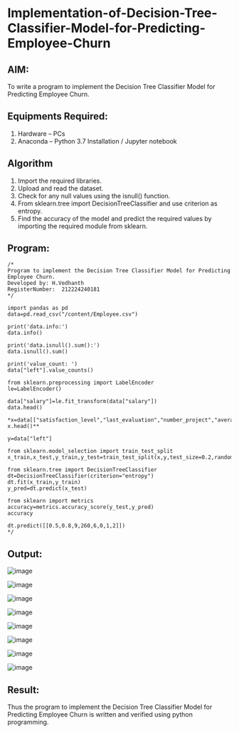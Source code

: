 # Implementation-of-Decision-Tree-Classifier-Model-for-Predicting-Employee-Churn

## AIM:
To write a program to implement the Decision Tree Classifier Model for Predicting Employee Churn.

## Equipments Required:
1. Hardware – PCs
2. Anaconda – Python 3.7 Installation / Jupyter notebook

## Algorithm

1. Import the required libraries.
2. Upload and read the dataset.
3. Check for any null values using the isnull() function.
4. From sklearn.tree import DecisionTreeClassifier and use criterion as entropy.
5. Find the accuracy of the model and predict the required values by importing the required module from sklearn.

## Program:
```
/*
Program to implement the Decision Tree Classifier Model for Predicting Employee Churn.
Developed by: H.Vedhanth 
RegisterNumber:  212224240181
*/
```

```
import pandas as pd
data=pd.read_csv("/content/Employee.csv")

print('data.info:')
data.info()

print('data.isnull().sum():')
data.isnull().sum()

print('value_count: ')
data["left"].value_counts()

from sklearn.preprocessing import LabelEncoder
le=LabelEncoder()

data["salary"]=le.fit_transform(data["salary"])
data.head()

*x=data[["satisfaction_level","last_evaluation","number_project","average_montly_hours","time_spend_company","Work_accident","promotion_last_5years","salary"]]
x.head()**

y=data["left"]

from sklearn.model_selection import train_test_split
x_train,x_test,y_train,y_test=train_test_split(x,y,test_size=0.2,random_state=100)

from sklearn.tree import DecisionTreeClassifier
dt=DecisionTreeClassifier(criterion="entropy")
dt.fit(x_train,y_train)
y_pred=dt.predict(x_test)

from sklearn import metrics
accuracy=metrics.accuracy_score(y_test,y_pred)
accuracy

dt.predict([[0.5,0.8,9,260,6,0,1,2]])
*/
```

## Output:


![image](https://github.com/22002102/Implementation-of-Decision-Tree-Classifier-Model-for-Predicting-Employee-Churn/assets/119091638/b27f0bee-6257-4551-99d1-ec9dc11f19f6)


![image](https://github.com/22002102/Implementation-of-Decision-Tree-Classifier-Model-for-Predicting-Employee-Churn/assets/119091638/b37c53e3-2ac3-4dd7-a91b-981f246230ff)


![image](https://github.com/22002102/Implementation-of-Decision-Tree-Classifier-Model-for-Predicting-Employee-Churn/assets/119091638/4a33723e-f708-4b6e-8859-86e7f29301d6)


![image](https://github.com/22002102/Implementation-of-Decision-Tree-Classifier-Model-for-Predicting-Employee-Churn/assets/119091638/7cd8e1df-21b7-4f4f-873f-467bc651f1bf)


![image](https://github.com/22002102/Implementation-of-Decision-Tree-Classifier-Model-for-Predicting-Employee-Churn/assets/119091638/802acc2e-7ef8-4cab-a65a-30cd1e2d8817)


![image](https://github.com/22002102/Implementation-of-Decision-Tree-Classifier-Model-for-Predicting-Employee-Churn/assets/119091638/4a95c659-c93b-4ca1-8337-b3738dc760d2)


![image](https://github.com/22002102/Implementation-of-Decision-Tree-Classifier-Model-for-Predicting-Employee-Churn/assets/119091638/36c020fb-42e6-4570-8952-6a2200c4beb6)


![image](https://github.com/22002102/Implementation-of-Decision-Tree-Classifier-Model-for-Predicting-Employee-Churn/assets/119091638/a5d7faa3-6fc4-4c07-844a-720dfab0bacd)



## Result:
Thus the program to implement the  Decision Tree Classifier Model for Predicting Employee Churn is written and verified using python programming.
